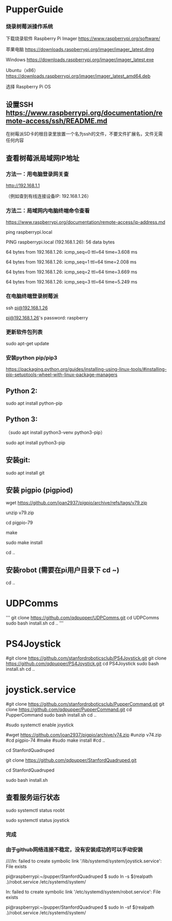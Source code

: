 # PupperGuide

### 烧录树莓派操作系统

下载烧录软件 Raspberry Pi Imager  https://www.raspberrypi.org/software/

苹果电脑 https://downloads.raspberrypi.org/imager/imager_latest.dmg

Windows https://downloads.raspberrypi.org/imager/imager_latest.exe

Ubuntu（x86） https://downloads.raspberrypi.org/imager/imager_latest_amd64.deb

选择 Raspberry Pi OS

## 设置SSH https://www.raspberrypi.org/documentation/remote-access/ssh/README.md

在树莓派SD卡的根目录里放置一个名为ssh的文件，不要文件扩展名，文件无需任何内容

## 查看树莓派局域网IP地址

### 方法一：用电脑登录网关查

http://192.168.1.1

（例如查到有线连接设备IP: 192.168.1.26）

### 方法二：局域网内电脑终端命令查看

https://www.raspberrypi.org/documentation/remote-access/ip-address.md

ping raspberrypi.local

PING raspberrypi.local (192.168.1.26): 56 data bytes

64 bytes from 192.168.1.26: icmp_seq=0 ttl=64 time=3.608 ms

64 bytes from 192.168.1.26: icmp_seq=1 ttl=64 time=2.008 ms

64 bytes from 192.168.1.26: icmp_seq=2 ttl=64 time=3.669 ms

64 bytes from 192.168.1.26: icmp_seq=3 ttl=64 time=5.249 ms

### 在电脑终端登录树莓派

ssh pi@192.168.1.26

pi@192.168.1.26's password: raspberry

### 更新软件包列表

sudo apt-get update


### 安装python pip/pip3

https://packaging.python.org/guides/installing-using-linux-tools/#installing-pip-setuptools-wheel-with-linux-package-managers

## Python 2:

sudo apt install python-pip

## Python 3:
（sudo apt install python3-venv python3-pip）

sudo apt install python3-pip

## 安装git:

sudo apt install git

## 安装 pigpio (pigpiod)
wget https://github.com/joan2937/pigpio/archive/refs/tags/v79.zip

unzip v79.zip

cd pigpio-79

make

sudo make install

cd ..

## 安装robot (需要在pi用户目录下 cd ~)



cd ..

# UDPComms
'''
git clone https://github.com/qdpupper/UDPComms.git
cd UDPComms
sudo bash install.sh
cd ..
'''

# PS4Joystick
#git clone https://github.com/stanfordroboticsclub/PS4Joystick.git
git clone https://github.com/qdpupper/PS4Joystick.git
cd PS4Joystick
sudo bash install.sh
cd ..

# joystick.service
#git clone https://github.com/stanfordroboticsclub/PupperCommand.git
git clone https://github.com/qdpupper/PupperCommand.git
cd PupperCommand
sudo bash install.sh
cd ..

#sudo systemctl enable joystick

#wget https://github.com/joan2937/pigpio/archive/v74.zip
#unzip v74.zip
#cd pigpio-74
#make
#sudo make install
#cd ..

cd StanfordQuadruped




git clone https://github.com/qdpupper/StanfordQuadruped.git

cd StanfordQuadruped

sudo bash install.sh

## 查看服务运行状态

sudo systemctl status roobt

sudo systemctl status joystick

### 完成

### 由于github网络连接不稳定，没有安装成功的可以手动安装
////ln: failed to create symbolic link '/lib/systemd/system/joystick.service': File exists

pi@raspberrypi:~/pupper/StanfordQuadruped $ sudo ln -s $(realpath .)/robot.service /etc/systemd/system/

ln: failed to create symbolic link '/etc/systemd/system/robot.service': File exists

pi@raspberrypi:~/pupper/StanfordQuadruped $ sudo ln -sf $(realpath .)/robot.service /etc/systemd/system/






